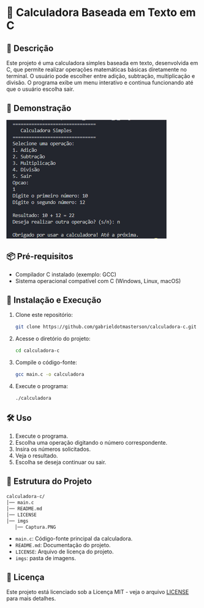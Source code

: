 
# 📌 Calculadora Baseada em Texto em C

## 📖 Descrição
Este projeto é uma calculadora simples baseada em texto, desenvolvida em C, que permite realizar operações matemáticas básicas diretamente no terminal. O usuário pode escolher entre adição, subtração, multiplicação e divisão. O programa exibe um menu interativo e continua funcionando até que o usuário escolha sair.

## 🎥 Demonstração
![demostração](imgs/Captura.PNG)


## 📦 Pré-requisitos

- Compilador C instalado (exemplo: GCC)
- Sistema operacional compatível com C (Windows, Linux, macOS)

## 🚀 Instalação e Execução

1. Clone este repositório:
   ```sh
   git clone https://github.com/gabrieldotmasterson/calculadora-c.git
   ```
2. Acesse o diretório do projeto:
   ```sh
   cd calculadora-c
   ```
3. Compile o código-fonte:
   ```sh
   gcc main.c -o calculadora
   ```
4. Execute o programa:
   ```sh
   ./calculadora
   ```

## 🛠 Uso

1. Execute o programa.
2. Escolha uma operação digitando o número correspondente.
3. Insira os números solicitados.
4. Veja o resultado.
5. Escolha se deseja continuar ou sair.

## 📂 Estrutura do Projeto

```
calculadora-c/
│── main.c
│── README.md
│── LICENSE
│── imgs
   │── Captura.PNG

```

- `main.c`: Código-fonte principal da calculadora.
- `README.md`: Documentação do projeto.
- `LICENSE`: Arquivo de licença do projeto.
- `imgs`: pasta de imagens.

## 📜 Licença

Este projeto está licenciado sob a Licença MIT - veja o arquivo [LICENSE](LICENSE) para mais detalhes.
```

